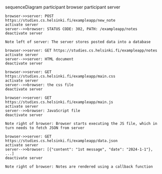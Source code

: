 sequenceDiagram
    participant browser
    participant server

    browser->>server: POST https://studies.cs.helsinki.fi/exampleapp/new_note
    activate server 
    server-->>browser: STATUS CODE: 302, PATH: /exampleapp/notes
    deactivate server

    Note left of server: The server stores posted data into a database

    browser->>server: GET https://studies.cs.helsinki.fi/exampleapp/notes
    activate server
    server-->>server: HTML document
    deactivate server

    browser->>server: GET https://studies.cs.helsinki.fi/exampleapp/main.css
    activate server
    server-->>browser: the css file
    deactivate server

    browser->>server: GET https://studies.cs.helsinki.fi/exampleapp/main.js
    activate server
    server-->>browser: JavaScript file
    deactivate server

    Note right of browser: Browser starts executing the JS file, which in turn needs to fetch JSON from server

    browser->>server: GET https://studies.cs.helsinki.fi/exampleapp/data.json
    activate server
    server-->>browser: [{"content": "1st message", "date": "2024-1-1"}, ...]
    deactivate server

    Note right of browser: Notes are rendered using a callback function
